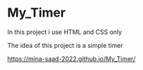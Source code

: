 # My_Timer

In this project i use HTML and CSS only 

The idea of this project is a simple timer

https://mina-saad-2022.github.io/My_Timer/
